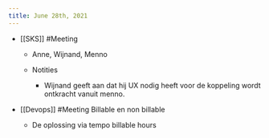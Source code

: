 ```yaml
---
title: June 28th, 2021
---
```


- [[SKS]] #Meeting 
	 - Anne, Wijnand, Menno

	 - Notities
		 - Wijnand geeft aan dat hij UX nodig heeft voor de koppeling wordt ontkracht vanuit menno.

- [[Devops]] #Meeting Billable en non billable 
	 - De oplossing via tempo billable hours 
